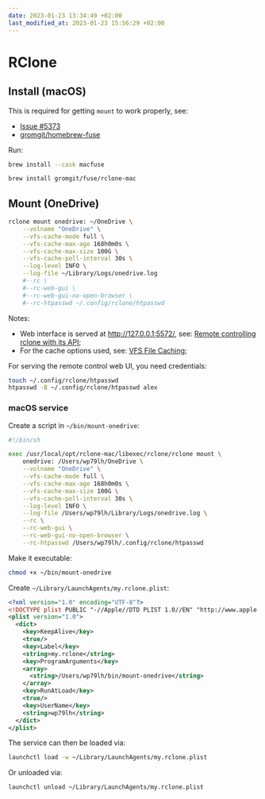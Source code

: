 ```yaml
---
date: 2023-01-23 13:34:49 +02:00
last_modified_at: 2023-01-23 15:56:29 +02:00
---
```


# RClone

## Install (macOS)

This is required for getting `mount` to work properly, see:

- [Issue #5373](https://github.com/rclone/rclone/issues/5373)
- [gromgit/homebrew-fuse](https://github.com/gromgit/homebrew-fuse)

Run:

```sh
brew install --cask macfuse

brew install gromgit/fuse/rclone-mac
```

## Mount (OneDrive)

```sh
rclone mount onedrive: ~/OneDrive \
    --volname "OneDrive" \
    --vfs-cache-mode full \
    --vfs-cache-max-age 168h0m0s \
    --vfs-cache-max-size 100G \
    --vfs-cache-poll-interval 30s \
    --log-level INFO \
    --log-file ~/Library/Logs/onedrive.log
    #--rc \
    #--rc-web-gui \
    #--rc-web-gui-no-open-browser \
    #--rc-htpasswd ~/.config/rclone/htpasswd
```

Notes:
- Web interface is served at <http://127.0.0.1:5572/>, see: [Remote controlling rclone with its API](https://rclone.org/rc/);
- For the cache options used, see: [VFS File Caching](https://rclone.org/commands/rclone_mount/#vfs-file-caching);

For serving the remote control web UI, you need credentials:

```sh
touch ~/.config/rclone/htpasswd
htpasswd -B ~/.config/rclone/htpasswd alex
```


### macOS service

Create a script in `~/bin/mount-onedrive`:

```sh
#!/bin/sh

exec /usr/local/opt/rclone-mac/libexec/rclone/rclone mount \
    onedrive: /Users/wp79lh/OneDrive \
    --volname "OneDrive" \
    --vfs-cache-mode full \
    --vfs-cache-max-age 168h0m0s \
    --vfs-cache-max-size 100G \
    --vfs-cache-poll-interval 30s \
    --log-level INFO \
    --log-file /Users/wp79lh/Library/Logs/onedrive.log \
    --rc \
    --rc-web-gui \
    --rc-web-gui-no-open-browser \
    --rc-htpasswd /Users/wp79lh/.config/rclone/htpasswd
```

Make it executable:

```sh
chmod +x ~/bin/mount-onedrive
```

Create `~/Library/LaunchAgents/my.rclone.plist`:

```xml
<?xml version="1.0" encoding="UTF-8"?>
<!DOCTYPE plist PUBLIC "-//Apple//DTD PLIST 1.0//EN" "http://www.apple.com/DTDs/PropertyList-1.0.dtd">
<plist version="1.0">
  <dict>
    <key>KeepAlive</key>
    <true/>
    <key>Label</key>
    <string>my.rclone</string>
    <key>ProgramArguments</key>
    <array>
      <string>/Users/wp79lh/bin/mount-onedrive</string>
    </array>
    <key>RunAtLoad</key>
    <true/>
    <key>UserName</key>
    <string>wp79lh</string>
  </dict>
</plist>
```

The service can then be loaded via:

```sh
launchctl load -w ~/Library/LaunchAgents/my.rclone.plist
```

Or unloaded via:

```sh
launchctl unload ~/Library/LaunchAgents/my.rclone.plist
```
